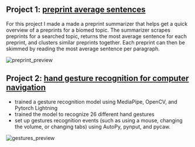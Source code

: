## Project 1: [preprint average sentences](https://github.com/Olya-M/preprint-average-sentences)
For this project I made a made a preprint summarizer that helps get a quick overview of a preprints for a biomed topic. The summarizer scrapes preprints for a searched topic, returns the most average sentence for each preprint, and clusters similar preprints together. Each preprint can then be skimmed by reading the most average sentence per paragraph.

![preprint_preview](https://user-images.githubusercontent.com/68296887/134214409-a5d3abf8-0205-4dca-8c5f-6159b9a96328.png)


## Project 2: [hand gesture recognition for computer navigation](https://github.com/Olya-M/gestures-recognition)
* trained a gesture recognition model using MediaPipe, OpenCV, and Pytorch Lightning
* trained the model to recognize 26 different hand gestures
* set up gestures recognition events (such as using a mouse, changing the volume, or changing tabs) using AutoPy, pynput, and pycaw.

![gestures_preview](https://user-images.githubusercontent.com/68296887/134214261-ac53e7ab-c573-4c4a-a72b-50faa66c2c80.png)
